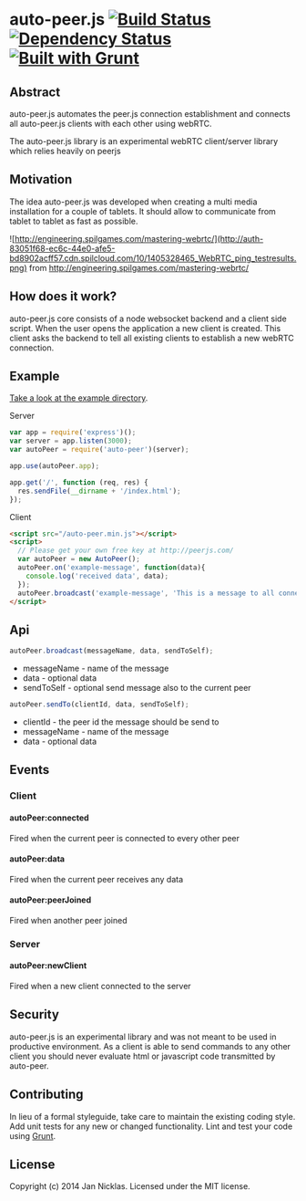 # auto-peer.js [![Build Status](https://secure.travis-ci.org/jantimon/auto-peer.svg?branch=master)](http://travis-ci.org/jantimon/auto-peer)  [![Dependency Status](https://david-dm.org/jantimon/auto-peer.svg)](https://david-dm.org/jantimon/auto-peer.png) [![Built with Grunt](https://cdn.gruntjs.com/builtwith.png)](http://gruntjs.com/)

## Abstract

auto-peer.js automates the peer.js connection establishment and connects all auto-peer.js clients with each other using webRTC.

The auto-peer.js library is an experimental webRTC client/server library which relies heavily on peerjs

## Motivation

The idea auto-peer.js was developed when creating a multi media installation for a couple of tablets. It should allow to communicate from tablet to tablet as fast as possible.

![http://engineering.spilgames.com/mastering-webrtc/](http://auth-83051f68-ec6c-44e0-afe5-bd8902acff57.cdn.spilcloud.com/10/1405328465_WebRTC_ping_testresults.png)
from http://engineering.spilgames.com/mastering-webrtc/

## How does it work?

auto-peer.js core consists of a node websocket backend and a client side script.
When the user opens the application a new client is created. This client asks the backend to tell all existing clients to establish a new webRTC connection.

## Example

[Take a look at the example directory](https://github.com/jantimon/auto-peer/tree/master/examples).

Server

```JavaScript
var app = require('express')();
var server = app.listen(3000);
var autoPeer = require('auto-peer')(server);

app.use(autoPeer.app);

app.get('/', function (req, res) {
  res.sendFile(__dirname + '/index.html');
});
```

Client

```HTML
<script src="/auto-peer.min.js"></script>
<script>
  // Please get your own free key at http://peerjs.com/
  var autoPeer = new AutoPeer();
  autoPeer.on('example-message', function(data){
    console.log('received data', data);
  });
  autoPeer.broadcast('example-message', 'This is a message to all connected peers');
</script>
```

## Api


```js
autoPeer.broadcast(messageName, data, sendToSelf);
```

+ messageName - name of the message
+ data - optional data
+ sendToSelf - optional send message also to the current peer


```js
autoPeer.sendTo(clientId, data, sendToSelf);
```

+ clientId - the peer id the message should be send to
+ messageName - name of the message
+ data - optional data


## Events

### Client

#### autoPeer:connected

Fired when the current peer is connected to every other peer

#### autoPeer:data

Fired when the current peer receives any data

#### autoPeer:peerJoined

Fired when another peer joined

### Server

#### autoPeer:newClient

Fired when a new client connected to the server

## Security

auto-peer.js is an experimental library and was not meant to be used in productive environment.
As a client is able to send commands to any other client you should never evaluate html or javascript code transmitted by auto-peer.

## Contributing
In lieu of a formal styleguide, take care to maintain the existing coding style. Add unit tests for any new or changed functionality. Lint and test your code using [Grunt](http://gruntjs.com/).

## License
Copyright (c) 2014 Jan Nicklas. Licensed under the MIT license.
